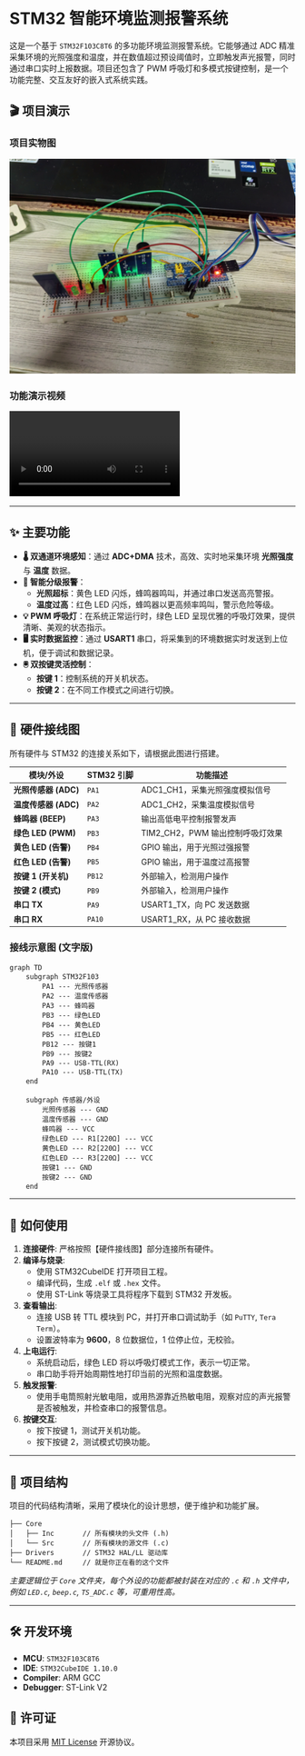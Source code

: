 # STM32 智能环境监测报警系统

这是一个基于 `STM32F103C8T6` 的多功能环境监测报警系统。它能够通过 ADC 精准采集环境的光照强度和温度，并在数值超过预设阈值时，立即触发声光报警，同时通过串口实时上报数据。项目还包含了 PWM 呼吸灯和多模式按键控制，是一个功能完整、交互友好的嵌入式系统实践。

## 🎬 项目演示

### 项目实物图

![项目实物图](Docs/STM32.png)

### 功能演示视频

![项目演示视频](Docs/stm32.MP4)

---

## ✨ 主要功能

- **🌡️ 双通道环境感知**：通过 **ADC+DMA** 技术，高效、实时地采集环境 **光照强度** 与 **温度** 数据。
- **🚨 智能分级报警**：
  - **光照超标**：黄色 LED 闪烁，蜂鸣器鸣叫，并通过串口发送高亮警报。
  - **温度过高**：红色 LED 闪烁，蜂鸣器以更高频率鸣叫，警示危险等级。
- **💡 PWM 呼吸灯**：在系统正常运行时，绿色 LED 呈现优雅的呼吸灯效果，提供清晰、美观的状态指示。
- **🖥️ 实时数据监控**：通过 **USART1** 串口，将采集到的环境数据实时发送到上位机，便于调试和数据记录。
- **🖲️ 双按键灵活控制**：
  - **按键 1**：控制系统的开关机状态。
  - **按键 2**：在不同工作模式之间进行切换。

---

## 🔌 硬件接线图

所有硬件与 STM32 的连接关系如下，请根据此图进行搭建。

| 模块/外设            | STM32 引脚 | 功能描述                         |
| -------------------- | ---------- | -------------------------------- |
| **光照传感器 (ADC)** | `PA1`      | ADC1_CH1，采集光照强度模拟信号   |
| **温度传感器 (ADC)** | `PA2`      | ADC1_CH2，采集温度模拟信号       |
| **蜂鸣器 (BEEP)**    | `PA3`      | 输出高低电平控制报警发声         |
| **绿色 LED (PWM)**   | `PB3`      | TIM2_CH2，PWM 输出控制呼吸灯效果 |
| **黄色 LED (告警)**  | `PB4`      | GPIO 输出，用于光照过强报警      |
| **红色 LED (告警)**  | `PB5`      | GPIO 输出，用于温度过高报警      |
| **按键 1 (开关机)**  | `PB12`     | 外部输入，检测用户操作           |
| **按键 2 (模式)**    | `PB9`      | 外部输入，检测用户操作           |
| **串口 TX**          | `PA9`      | USART1_TX，向 PC 发送数据        |
| **串口 RX**          | `PA10`     | USART1_RX，从 PC 接收数据        |

### 接线示意图 (文字版)

```mermaid
graph TD
    subgraph STM32F103
        PA1 --- 光照传感器
        PA2 --- 温度传感器
        PA3 --- 蜂鸣器
        PB3 --- 绿色LED
        PB4 --- 黄色LED
        PB5 --- 红色LED
        PB12 --- 按键1
        PB9 --- 按键2
        PA9 --- USB-TTL(RX)
        PA10 --- USB-TTL(TX)
    end

    subgraph 传感器/外设
        光照传感器 --- GND
        温度传感器 --- GND
        蜂鸣器 --- VCC
        绿色LED --- R1[220Ω] --- VCC
        黄色LED --- R2[220Ω] --- VCC
        红色LED --- R3[220Ω] --- VCC
        按键1 --- GND
        按键2 --- GND
    end
```

---

## 🚀 如何使用

1.  **连接硬件**: 严格按照【硬件接线图】部分连接所有硬件。
2.  **编译与烧录**:
    - 使用 STM32CubeIDE 打开项目工程。
    - 编译代码，生成 `.elf` 或 `.hex` 文件。
    - 使用 ST-Link 等烧录工具将程序下载到 STM32 开发板。
3.  **查看输出**:
    - 连接 USB 转 TTL 模块到 PC，并打开串口调试助手（如 `PuTTY`, `Tera Term`）。
    - 设置波特率为 **9600**，8 位数据位，1 位停止位，无校验。
4.  **上电运行**:
    - 系统启动后，绿色 LED 将以呼吸灯模式工作，表示一切正常。
    - 串口助手将开始周期性地打印当前的光照和温度数据。
5.  **触发报警**:
    - 使用手电筒照射光敏电阻，或用热源靠近热敏电阻，观察对应的声光报警是否被触发，并检查串口的报警信息。
6.  **按键交互**:
    - 按下按键 1，测试开关机功能。
    - 按下按键 2，测试模式切换功能。

---

## 📁 项目结构

项目的代码结构清晰，采用了模块化的设计思想，便于维护和功能扩展。

```
├── Core
│   ├── Inc       // 所有模块的头文件 (.h)
│   └── Src       // 所有模块的源文件 (.c)
├── Drivers       // STM32 HAL/LL 驱动库
└── README.md     // 就是你正在看的这个文件
```

_主要逻辑位于 `Core` 文件夹，每个外设的功能都被封装在对应的 `.c` 和 `.h` 文件中，例如 `LED.c`, `beep.c`, `TS_ADC.c` 等，可重用性高。_

---

## 🛠️ 开发环境

- **MCU**: `STM32F103C8T6`
- **IDE**: `STM32CubeIDE 1.10.0`
- **Compiler**: ARM GCC
- **Debugger**: ST-Link V2

## 📜 许可证

本项目采用 [MIT License](LICENSE) 开源协议。
